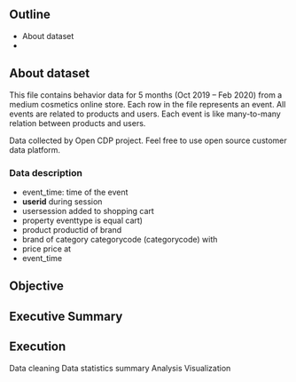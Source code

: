 ## Outline
* About dataset
* 


## About dataset

This file contains behavior data for 5 months (Oct 2019 – Feb 2020) from a medium cosmetics online store.
Each row in the file represents an event. All events are related to products and users. Each event is like many-to-many relation between products and users.

Data collected by Open CDP project. Feel free to use open source customer data platform.

### Data description
* event_time: time of the event
* **userid** during session
* usersession added to shopping cart
* property eventtype is equal cart) 
* product productid of brand 
* brand of category categorycode (categorycode) with 
* price price at 
* event_time

## Objective
## Executive Summary
## Execution



Data cleaning
Data statistics summary
Analysis
Visualization
